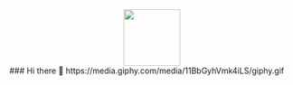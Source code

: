 <div id="header" align="center">
  <img src="https://media.giphy.com/media/11BbGyhVmk4iLS/giphy.gif" width="100"/>
</div>
### Hi there 👋
https://media.giphy.com/media/11BbGyhVmk4iLS/giphy.gif
